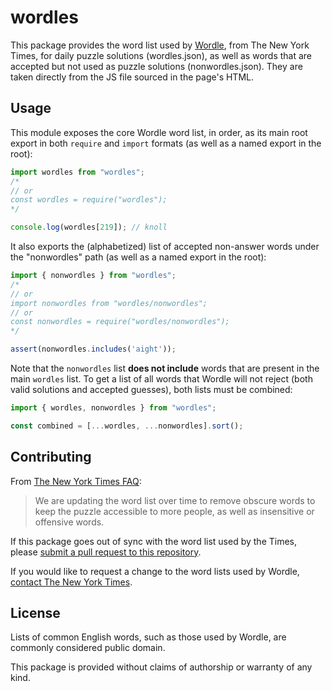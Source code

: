 # wordles

This package provides the word list used by [Wordle](https://www.nytimes.com/games/wordle/index.html), from The New York Times, for daily puzzle solutions (wordles.json), as well as words that are accepted but not used as puzzle solutions (nonwordles.json). They are taken directly from the JS file sourced in the page's HTML.

## Usage

This module exposes the core Wordle word list, in order, as its main root export in both `require` and `import` formats (as well as a named export in the root):

```js
import wordles from "wordles";
/*
// or
const wordles = require("wordles");
*/

console.log(wordles[219]); // knoll
```

It also exports the (alphabetized) list of accepted non-answer words under the "nonwordles" path (as well as a named export in the root):

```js
import { nonwordles } from "wordles";
/*
// or
import nonwordles from "wordles/nonwordles";
// or
const nonwordles = require("wordles/nonwordles");
*/

assert(nonwordles.includes('aight'));
```

Note that the `nonwordles` list **does not include** words that are present in the main `wordles` list. To get a list of all words that Wordle will not reject (both valid solutions and accepted guesses), both lists must be combined:

```js
import { wordles, nonwordles } from "wordles";

const combined = [...wordles, ...nonwordles].sort();
```

## Contributing

From [The New York Times FAQ](https://help.nytimes.com/hc/en-us/articles/360029050872-Word-Games-and-Logic-Puzzles):

> We are updating the word list over time to remove obscure words to keep the puzzle accessible to more people, as well as insensitive or offensive words.

If this package goes out of sync with the word list used by the Times, please [submit a pull request to this repository](https://github.com/stuartpb/wordles/pulls).

If you would like to request a change to the word lists used by Wordle, [contact The New York Times](https://help.nytimes.com/hc/en-us/articles/115015385887-Contact-us).

## License

Lists of common English words, such as those used by Wordle, are commonly considered public domain.

This package is provided without claims of authorship or warranty of any kind.

